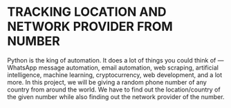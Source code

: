 # TRACKING LOCATION AND NETWORK PROVIDER FROM NUMBER

Python is the king of automation. It does a lot of things you could think of — WhatsApp  message automation, email automation, web scraping, artificial intelligence, machine learning, cryptocurrency, web development, and a lot more. In this project, we will be giving a random phone number of  any country from around the world. We  have to find out the location/country of the  given number	while also finding out	the  network provider of the number.
